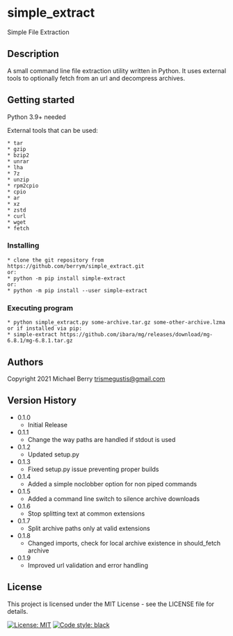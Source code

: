 # simple_extract

Simple File Extraction

## Description

A small command line file extraction utility written in Python. It uses external tools to optionally fetch from an url and decompress archives.

## Getting started

Python 3.9+ needed

External tools that can be used:

    * tar
    * gzip
    * bzip2
    * unrar
    * lha
    * 7z
    * unzip
    * rpm2cpio
    * cpio
    * ar
    * xz
    * zstd
    * curl
    * wget
    * fetch

### Installing

    * clone the git repository from https://github.com/berrym/simple_extract.git
    or:
    * python -m pip install simple-extract
    or:
    * python -m pip install --user simple-extract

### Executing program

    * python simple_extract.py some-archive.tar.gz some-other-archive.lzma
    or if installed via pip:
    * simple-extract https://github.com/ibara/mg/releases/download/mg-6.8.1/mg-6.8.1.tar.gz

## Authors

Copyright 2021
Michael Berry <trismegustis@gmail.com>

## Version History

* 0.1.0
    * Initial Release
* 0.1.1
    * Change the way paths are handled if stdout is used
* 0.1.2
    * Updated setup.py
* 0.1.3
    * Fixed setup.py issue preventing proper builds
* 0.1.4
    * Added a simple noclobber option for non piped commands
* 0.1.5
    * Added a command line switch to silence archive downloads
* 0.1.6
    * Stop splitting text at common extensions
* 0.1.7
    * Split archive paths only at valid extensions
* 0.1.8
    * Changed imports, check for local archive existence in should_fetch archive
* 0.1.9
    * Improved url validation and error handling

## License

This project is licensed under the MIT License - see the LICENSE file for details.

[![License: MIT](https://img.shields.io/badge/License-MIT-yellow.svg)](https://opensource.org/licenses/MIT)
[![Code style: black](https://img.shields.io/badge/code%20style-black-000000.svg)](https://github.com/psf/black)
